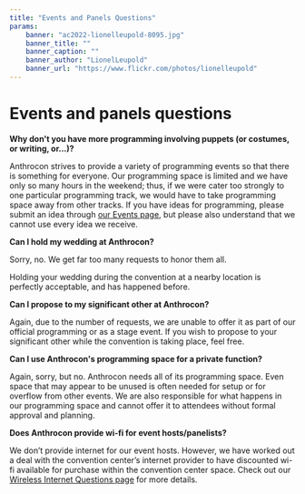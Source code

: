 ```yaml
---
title: "Events and Panels Questions"
params:
    banner: "ac2022-lionelleupold-8095.jpg"
    banner_title: ""
    banner_caption: ""
    banner_author: "LionelLeupold"
    banner_url: "https://www.flickr.com/photos/lionelleupold"
---
```


# Events and panels questions

**Why don't you have more programming involving puppets (or costumes, or writing, or...)?**

Anthrocon strives to provide a variety of programming events so that there is something for everyone. Our programming space is limited and we have only so many hours in the weekend; thus, if we were cater too strongly to one particular programming track, we would have to take programming space away from other tracks. If you have ideas for programming, please submit an idea through [our Events page](/programming), but please also understand that we cannot use every idea we receive.

**Can I hold my wedding at Anthrocon?**

Sorry, no. We get far too many requests to honor them all.

Holding your wedding during the convention at a nearby location is perfectly acceptable, and has happened before.

**Can I propose to my significant other at Anthrocon?**

Again, due to the number of requests, we are unable to offer it as part of our official programming or as a stage event. If you wish to propose to your significant other while the convention is taking place, feel free.

**Can I use Anthrocon's programming space for a private function?**

Again, sorry, but no. Anthrocon needs all of its programming space. Even space that may appear to be unused is often needed for setup or for overflow from other events. We are also responsible for what happens in our programming space and cannot offer it to attendees without formal approval and planning.

**Does Anthrocon provide wi-fi for event hosts/panelists?**

We don’t provide internet for our event hosts. However, we have worked out a deal with the convention center’s internet provider to have discounted wi-fi available for purchase within the convention center space. Check out our [Wireless Internet Questions page](/wireless-internet) for more details.
